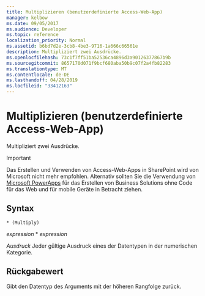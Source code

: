 ```yaml
---
title: Multiplizieren (benutzerdefinierte Access-Web-App)
manager: kelbow
ms.date: 09/05/2017
ms.audience: Developer
ms.topic: reference
localization_priority: Normal
ms.assetid: b6bd7d2e-3cb8-4be3-9716-1a666c66561e
description: Multipliziert zwei Ausdrücke.
ms.openlocfilehash: 73c1f7ff51ba52536ca4896d3a90126377867b9b
ms.sourcegitcommit: 8657170d071f9bcf680aba50b9c07f2a4fb82283
ms.translationtype: MT
ms.contentlocale: de-DE
ms.lasthandoff: 04/28/2019
ms.locfileid: "33412163"
---
```

# <a name="multiply-access-custom-web-app"></a>Multiplizieren (benutzerdefinierte Access-Web-App)

Multipliziert zwei Ausdrücke.
  
> [!IMPORTANT]
> Das Erstellen und Verwenden von Access-Web-Apps in SharePoint wird von Microsoft nicht mehr empfohlen. Alternativ sollten Sie die Verwendung von [Microsoft PowerApps](https://powerapps.microsoft.com/en-us/) für das Erstellen von Business Solutions ohne Code für das Web und für mobile Geräte in Betracht ziehen. 
  
## <a name="syntax"></a>Syntax

`* (Multiply)`

*expression*  \*  *expression* 
  
*Ausdruck*  Jeder gültige Ausdruck eines der Datentypen in der numerischen Kategorie. 
  
## <a name="return-value"></a>Rückgabewert

Gibt den Datentyp des Arguments mit der höheren Rangfolge zurück.
  

